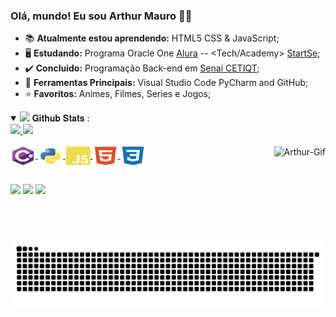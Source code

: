 ### Olá, mundo! Eu sou Arthur Mauro 👩‍💻 


- 📚 **Atualmente estou aprendendo:** HTML5 CSS & JavaScript;
- 🖥️ **Estudando:**  Programa Oracle One [Alura](https://www.alura.com.br/oracle-next-education) -- <Tech/Academy> [StartSe](https://www.startse.com/);
- ✔️ **Concluido:** Programação Back-end em [Senai CETIQT](https://senaicetiqt.com/);
- 🎒 **Ferramentas Principais:** Visual Studio Code PyCharm and GitHub;
- ⭐ **Favoritos:** Animes, Filmes, Series e Jogos;
<!--
**ArhurM/ArhurM** is a ✨ _special_ ✨ repository because its `README.md` (this file) appears on your GitHub profile.
Here are some ideas to get you started:
- 💬 Ask me about ...
- 📫 How to reach me: ...
- 😄 Pronouns: ...
- ⚡ Fun fact: ...
-->
 <div>
  <details open="">
<summary>
  <img src="https://media.giphy.com/media/cj87CxfRtrUifF3Ryk/giphy.gif" height="20">
  <span> 𝐆𝐢𝐭𝐡𝐮𝐛 𝐒𝐭𝐚𝐭𝐬 : </span>
</summary>
  <a href="https://github.com/ArhurM">
     <img height="150em" src="https://github-readme-stats.vercel.app/api?username=ArhurM&hide=contribs,issues&theme=dark"/>

  <img height="150em" src="https://github-readme-stats.vercel.app/api/top-langs/?username=ArhurM&layout=compact&langs_count=6&theme=dark"/>
   

</div>
   
  <div style="display: inline_block"><br>
  
  <img align="center" alt="Csharp" height="30" width="40" src="https://raw.githubusercontent.com/devicons/devicon/master/icons/csharp/csharp-original.svg">
  <img align="center" alt="Python" height="30" width="40" src="https://raw.githubusercontent.com/devicons/devicon/master/icons/python/python-original.svg"> 
  <img align="center" alt="JS" height="30" width="40" src="https://raw.githubusercontent.com/devicons/devicon/master/icons/javascript/javascript-plain.svg">
  <img align="center" alt="HTML5" height="30" width="40" src="https://github.com/devicons/devicon/blob/master/icons/html5/html5-plain.svg">
  <img align="center" alt="CSS3" height="30" width="40" src="https://github.com/devicons/devicon/blob/master/icons/css3/css3-plain.svg">

 
 <!-- Para colocar gif -->
  <img align="right" alt="Arthur-Gif" height="150" src="https://i.picasion.com/pic91/44ffd8f7f1e2a97463140867b1c65e6b.gif">
</div>
   
 ##
 
<div> 
  <a href = "arthurmauroinfo@gmail.com"><img src="https://img.shields.io/badge/Gmail-D14836?style=for-the-badge&logo=gmail&logoColor=white" target="_blank"></a>
 <a href="https://www.linkedin.com/in/arthur-mauro-0a47a4115/" target="_blank"><img src="https://img.shields.io/badge/-LinkedIn-%230077B5?style=for-the-badge&logo=linkedin&logoColor=white" target="_blank"></a> 
  <a href="url Instagram" target="_blank"><img src="https://img.shields.io/badge/-Instagram-%23E4405F?style=for-the-badge&logo=instagram&logoColor=white" target="_blank"></a>
 
 ![Snake animation](https://github.com/ArhurM/ArhurM/blob/output/github-contribution-grid-snake.svg)
 
</div>
